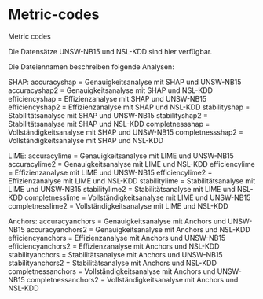 # Metric-codes
Metric codes

Die Datensätze UNSW-NB15 und NSL-KDD sind hier verfügbar.

Die Dateiennamen beschreiben folgende Analysen:

SHAP:
accuracyshap = Genauigkeitsanalyse mit SHAP und UNSW-NB15
accuracyshap2 = Genauigkeitsanalyse mit SHAP und NSL-KDD
efficiencyshap = Effizienzanalyse mit SHAP und UNSW-NB15
efficiencyshap2 = Effizienzanalyse mit SHAP und NSL-KDD
stabilityshap = Stabilitätsanalyse mit SHAP und UNSW-NB15
stabilityshap2 = Stabilitätsanalyse mit SHAP und NSL-KDD
completnessshap = Vollständigkeitsanalyse mit SHAP und UNSW-NB15
completnessshap2 = Vollständigkeitsanalyse mit SHAP und NSL-KDD

LIME:
accuracylime = Genauigkeitsanalyse mit LIME und UNSW-NB15
accuracylime2 = Genauigkeitsanalyse mit LIME und NSL-KDD
efficiencylime = Effizienzanalyse mit LIME und UNSW-NB15
efficiencylime2 = Effizienzanalyse mit LIME und NSL-KDD
stabilitylime = Stabilitätsanalyse mit LIME und UNSW-NB15
stabilitylime2 = Stabilitätsanalyse mit LIME und NSL-KDD
completnesslime = Vollständigkeitsanalyse mit LIME und UNSW-NB15
completnesslime2 = Vollständigkeitsanalyse mit LIME und NSL-KDD

Anchors:
accuracyanchors = Genauigkeitsanalyse mit Anchors und UNSW-NB15
accuracyanchors2 = Genauigkeitsanalyse mit Anchors und NSL-KDD
efficiencyanchors = Effizienzanalyse mit Anchors und UNSW-NB15
efficiencyanchors2 = Effizienzanalyse mit Anchors und NSL-KDD
stabilityanchors = Stabilitätsanalyse mit Anchors und UNSW-NB15
stabilityanchors2 = Stabilitätsanalyse mit Anchors und NSL-KDD
completnessanchors = Vollständigkeitsanalyse mit Anchors und UNSW-NB15
completnessanchors2 = Vollständigkeitsanalyse mit Anchors und NSL-KDD


